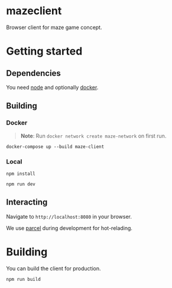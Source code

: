 # mazeclient

Browser client for maze game concept.

# Getting started

## Dependencies

You need [node](https://nodejs.org/en/) and optionally [docker](https://www.docker.com/products/docker-desktop).

## Building

### Docker

> **Note**: Run `docker network create maze-network` on first run.

`docker-compose up --build maze-client`

### Local

`npm install`

`npm run dev`

## Interacting

Navigate to `http://localhost:8080` in your browser.

We use [parcel](https://parceljs.org/) during development for hot-relading.

# Building

You can build the client for production.

`npm run build`
